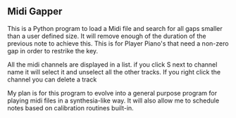 Midi Gapper
--------------

This is a Python program to load a Midi file and search for all gaps smaller than a user defined size. It will remove enough of the duration of the previous note to achieve this. This is for Player Piano's that need a non-zero gap in order to restrike the key.

All the midi channels are displayed in a list. if you click S next to channel name it will select it and unselect all the other tracks. If you right click the channel you can delete a track

My plan is for this program to evolve into a general purpose program for playing midi files in a synthesia-like way. It will also allow me to schedule notes based on calibration routines built-in.